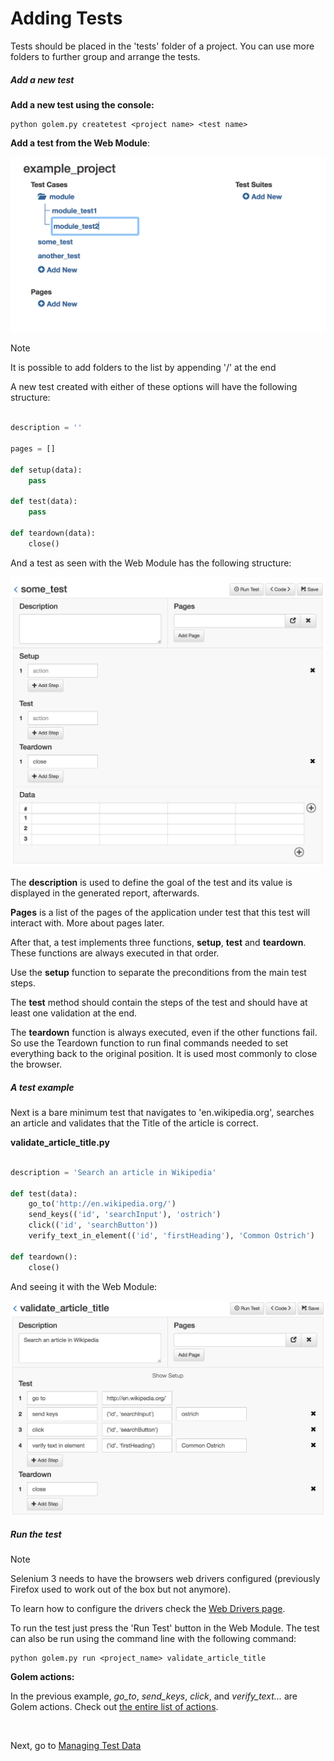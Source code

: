 Adding Tests
==================================================

Tests should be placed in the 'tests' folder of a project. You can use more folders to further group and arrange the tests.

##### Add a new test

**Add a new test using the console:**
```
python golem.py createtest <project name> <test name>
```

**Add a test from the Web Module**:

![add-test](_static/img/add-test.png "Add Test")

<div class="admonition note">
    <p class="first admonition-title">Note</p>
    <p>It is possible to add folders to the list by appending '/' at the end</p>
</div>

A new test created with either of these options will have the following structure:

```python

description = ''

pages = []

def setup(data):
    pass

def test(data):
    pass

def teardown(data):
    close()

```

And a test as seen with the Web Module has the following structure:

![empty test](_static/img/empty-test.png "Empty Test")

The **description** is used to define the goal of the test and its value is displayed in the generated report, afterwards.

**Pages** is a list of the pages of the application under test that this test will interact with. More about pages later.

After that, a test implements three functions, **setup**, **test** and **teardown**. These functions are always executed in that order.

Use the **setup** function to separate the preconditions from the main test steps.

The **test** method should contain the steps of the test and should have at least one validation at the end.

The **teardown** function is always executed, even if the other functions fail. So use the Teardown function to run final commands needed to set everything back to the original position. It is used most commonly to close the browser.

##### A test example

Next is a bare minimum test that navigates to 'en.wikipedia.org', searches an article and validates that the Title of the article is correct.


**validate_article_title.py**
```python

description = 'Search an article in Wikipedia'

def test(data):
    go_to('http://en.wikipedia.org/')
    send_keys(('id', 'searchInput'), 'ostrich')
    click(('id', 'searchButton'))
    verify_text_in_element(('id', 'firstHeading'), 'Common Ostrich')

def teardown():
    close()

```

And seeing it with the Web Module:

![example test](_static/img/example-test.png "Example Test")

##### Run the test

<div class="admonition note">
    <p class="first admonition-title">Note</p>
    <p>Selenium 3 needs to have the browsers web drivers configured (previously Firefox used to work out of the box but not anymore).
    <p>To learn how to configure the drivers check the <a href="web-drivers.html">Web Drivers page</a>.</p>
</div>

To run the test just press the 'Run Test' button in the Web Module. The test can also be run using the command line with the following command:

```
python golem.py run <project_name> validate_article_title
```


**Golem actions:**

In the previous example, *go_to*, *send_keys*, *click*, and *verify_text...* are Golem actions. Check out [the entire list of actions](actions.html).

<br>

Next, go to [Managing Test Data](managing-test-data.html)
